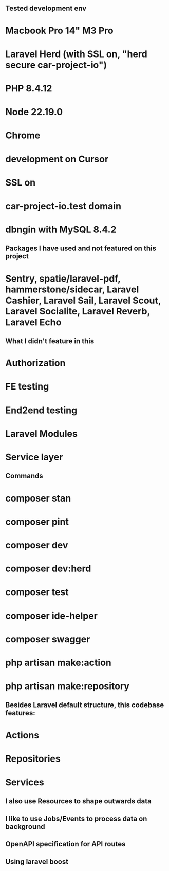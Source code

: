 ## Tested development env
# Macbook Pro 14" M3 Pro
# Laravel Herd (with SSL on, "herd secure car-project-io")
# PHP 8.4.12
# Node 22.19.0
# Chrome
# development on Cursor
# SSL on
# car-project-io.test domain
# dbngin with MySQL 8.4.2

## Packages I have used and not featured on this project
# Sentry, spatie/laravel-pdf, hammerstone/sidecar, Laravel Cashier, Laravel Sail, Laravel Scout, Laravel Socialite, Laravel Reverb, Laravel Echo

## What I didn't feature in this
# Authorization
# FE testing
# End2end testing
# Laravel Modules
# Service layer

## Commands
# composer stan
# composer pint
# composer dev
# composer dev:herd
# composer test
# composer ide-helper
# composer swagger
# php artisan make:action 
# php artisan make:repository

## Besides Laravel default structure, this codebase features:
# Actions
# Repositories
# Services

## I also use Resources to shape outwards data

## I like to use Jobs/Events to process data on background

## OpenAPI specification for API routes

## Using laravel boost